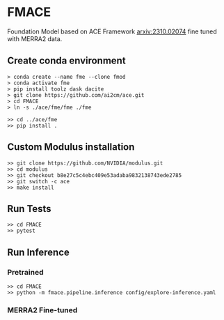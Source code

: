 
# FMACE

Foundation Model based on ACE Framework [arxiv:2310.02074](https://arxiv.org/abs/2310.02074) fine tuned with  MERRA2 data.

## Create conda environment

	> conda create --name fme --clone fmod
    > conda activate fme
    > pip install toolz dask dacite
    > git clone https://github.com/ai2cm/ace.git
    > cd FMACE
    > ln -s ./ace/fme/fme ./fme

	>> cd ../ace/fme
    >> pip install .

## Custom Modulus installation

    >> git clone https://github.com/NVIDIA/modulus.git
    >> cd modulus
    >> git checkout b8e27c5c4ebc409e53adaba9832138743ede2785
    >> git switch -c ace
    >> make install

## Run Tests

    >> cd FMACE
    >> pytest

## Run Inference

### Pretrained 

    >> cd FMACE
    >> python -m fmace.pipeline.inference config/explore-inference.yaml

### MERRA2 Fine-tuned 


